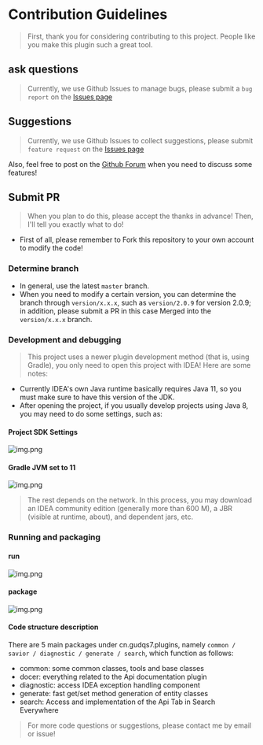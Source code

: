 # Contribution Guidelines
> First, thank you for considering contributing to this project. People like you make this plugin such a great tool.

## ask questions
> Currently, we use Github Issues to manage bugs, please submit a `bug report` on the [Issues page](https://github.com/gudqs7-idea-plugins/api-savior/issues)

## Suggestions
> Currently, we use Github Issues to collect suggestions, please submit `feature request` on the [Issues page](https://github.com/gudqs7-idea-plugins/api-savior/issues)

Also, feel free to post on the [Github Forum](https://github.com/gudqs7-idea-plugins/api-savior/discussions) when you need to discuss some features!

## Submit PR

> When you plan to do this, please accept the thanks in advance! Then, I'll tell you exactly what to do!

- First of all, please remember to Fork this repository to your own account to modify the code!

### Determine branch
- In general, use the latest `master` branch.
- When you need to modify a certain version, you can determine the branch through `version/x.x.x`, such as `version/2.0.9` for version 2.0.9; in addition, please submit a PR in this case Merged into the `version/x.x.x` branch.

### Development and debugging
> This project uses a newer plugin development method (that is, using Gradle), you only need to open this project with IDEA!
> Here are some notes:

- Currently IDEA's own Java runtime basically requires Java 11, so you must make sure to have this version of the JDK.
- After opening the project, if you usually develop projects using Java 8, you may need to do some settings, such as:

#### Project SDK Settings

![img.png](parts/imgs/project-setup-jdk11.png)

#### Gradle JVM set to 11
![img.png](parts/imgs/gradle-setup-jdk11.png)

> The rest depends on the network. In this process, you may download an IDEA community edition (generally more than 600 M), a JBR (visible at runtime, about), and dependent jars, etc.

### Running and packaging

#### run
![img.png](parts/imgs/gradle-run-ide.png)

#### package
![img.png](parts/imgs/gradle-build-plugin.png)

#### Code structure description

There are 5 main packages under cn.gudqs7.plugins, namely `common / savior / diagnostic / generate / search`, which function as follows:
- common: some common classes, tools and base classes
- docer: everything related to the Api documentation plugin
- diagnostic: access IDEA exception handling component
- generate: fast get/set method generation of entity classes
- search: Access and implementation of the Api Tab in Search Everywhere

> For more code questions or suggestions, please contact me by email or issue!